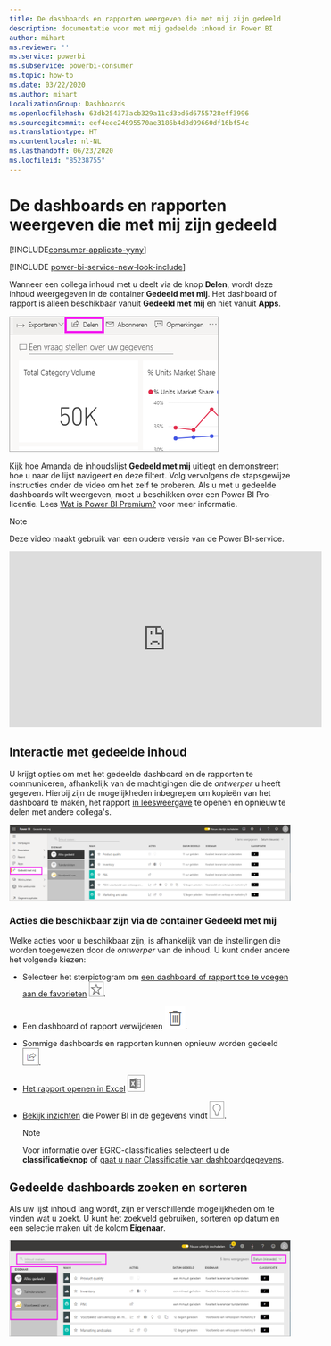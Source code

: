 ```yaml
---
title: De dashboards en rapporten weergeven die met mij zijn gedeeld
description: documentatie voor met mij gedeelde inhoud in Power BI
author: mihart
ms.reviewer: ''
ms.service: powerbi
ms.subservice: powerbi-consumer
ms.topic: how-to
ms.date: 03/22/2020
ms.author: mihart
LocalizationGroup: Dashboards
ms.openlocfilehash: 63db254373acb329a11cd3bd6d6755728eff3996
ms.sourcegitcommit: eef4eee24695570ae3186b4d8d99660df16bf54c
ms.translationtype: HT
ms.contentlocale: nl-NL
ms.lasthandoff: 06/23/2020
ms.locfileid: "85238755"
---
```

# <a name="display-the-dashboards-and-reports-that-have-been-shared-with-me"></a>De dashboards en rapporten weergeven die met mij zijn gedeeld

[!INCLUDE[consumer-appliesto-yyny](../includes/consumer-appliesto-yyny.md)]

[!INCLUDE [power-bi-service-new-look-include](../includes/power-bi-service-new-look-include.md)]

Wanneer een collega inhoud met u deelt via de knop **Delen**, wordt deze inhoud weergegeven in de container **Gedeeld met mij**. Het dashboard of rapport is alleen beschikbaar vanuit **Gedeeld met mij** en niet vanuit **Apps**.

![Deelpictogram](./media/end-user-shared-with-me/power-bi-share-dashboard.png)

Kijk hoe Amanda de inhoudslijst **Gedeeld met mij** uitlegt en demonstreert hoe u naar de lijst navigeert en deze filtert. Volg vervolgens de stapsgewijze instructies onder de video om het zelf te proberen. Als u met u gedeelde dashboards wilt weergeven, moet u beschikken over een Power BI Pro-licentie. Lees [Wat is Power BI Premium?](../admin/service-premium-what-is.md) voor meer informatie.
    

> [!NOTE]
> Deze video maakt gebruik van een oudere versie van de Power BI-service.
    

<iframe width="560" height="315" src="https://www.youtube.com/embed/G26dr2PsEpk" frameborder="0" allowfullscreen></iframe>

## <a name="interact-with-shared-content"></a>Interactie met gedeelde inhoud

U krijgt opties om met het gedeelde dashboard en de rapporten te communiceren, afhankelijk van de machtigingen die de *ontwerper* u heeft gegeven. Hierbij zijn de mogelijkheden inbegrepen om kopieën van het dashboard te maken, het rapport [in leesweergave](end-user-reading-view.md) te openen en opnieuw te delen met andere collega's.

![Container Gedeeld met mij](./media/end-user-shared-with-me/power-bi-shared.png)

### <a name="actions-available-from-the-shared-with-me-container"></a>Acties die beschikbaar zijn via de container **Gedeeld met mij**
Welke acties voor u beschikbaar zijn, is afhankelijk van de instellingen die worden toegewezen door de *ontwerper* van de inhoud. U kunt onder andere het volgende kiezen:
* Selecteer het sterpictogram om [een dashboard of rapport toe te voegen aan de favorieten](end-user-favorite.md) ![sterpictogram](./media/end-user-shared-with-me/power-bi-star-icon.png).
* Een dashboard of rapport verwijderen  ![pictogram van de prullenbak](./media/end-user-shared-with-me/power-bi-delete-icon.png).
* Sommige dashboards en rapporten kunnen opnieuw worden gedeeld  ![Deelpictogram](./media/end-user-shared-with-me/power-bi-share-icon-new.png).
* [Het rapport openen in Excel](end-user-export.md) ![pictogram voor exporteren naar Excel](./media/end-user-shared-with-me/power-bi-excel.png) 
* [Bekijk inzichten](end-user-insights.md) die Power BI in de gegevens vindt ![pictogram voor inzichten](./media/end-user-shared-with-me/power-bi-insights.png).
  
  > [!NOTE]
  > Voor informatie over EGRC-classificaties selecteert u de **classificatieknop** of [gaat u naar Classificatie van dashboardgegevens](../create-reports/service-data-classification.md).
  > 


## <a name="search-and-sort-shared-dashboards"></a>Gedeelde dashboards zoeken en sorteren
Als uw lijst inhoud lang wordt, zijn er verschillende mogelijkheden om te vinden wat u zoekt. U kunt het zoekveld gebruiken, sorteren op datum en een selectie maken uit de kolom **Eigenaar**.    

![dashboards: eigenaars en zoeken](./media/end-user-shared-with-me/power-bi-sort.png)
